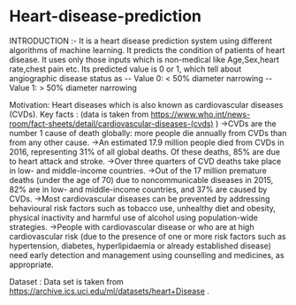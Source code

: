 # Heart-disease-prediction
INTRODUCTION :-
It is a heart disease prediction system using different algorithms of machine learning.
It predicts the condition of patients of heart disease.
It uses only those inputs which is non-medical like Age,Sex,heart rate,chest pain etc.
Its predicted value is 0 or 1, which tell about angiographic disease status as 
    -- Value 0: < 50% diameter narrowing 
    -- Value 1: > 50% diameter narrowing 
    
Motivation:
Heart diseases which is also known as cardiovascular diseases (CVDs).
  Key facts :  (data is taken from https://www.who.int/news-room/fact-sheets/detail/cardiovascular-diseases-(cvds)  )
->CVDs are the number 1 cause of death globally: more people die annually from CVDs than from any other cause.
->An estimated 17.9 million people died from CVDs in 2016, representing 31% of all global deaths. Of these deaths, 85% are due to heart       attack and stroke.
->Over three quarters of CVD deaths take place in low- and middle-income countries.
->Out of the 17 million premature deaths (under the age of 70) due to noncommunicable diseases in 2015, 82% are in low- and middle-income     countries, and 37% are caused by CVDs.
->Most cardiovascular diseases can be prevented by addressing behavioural risk factors such as tobacco use, unhealthy diet and obesity,       physical inactivity and harmful use of alcohol using population-wide strategies.
->People with cardiovascular disease or who are at high cardiovascular risk (due to the presence of one or more risk factors such as         hypertension, diabetes, hyperlipidaemia or already established disease) need early detection and management using counselling and           medicines, as appropriate.

Dataset :
Data set is taken from https://archive.ics.uci.edu/ml/datasets/heart+Disease .
